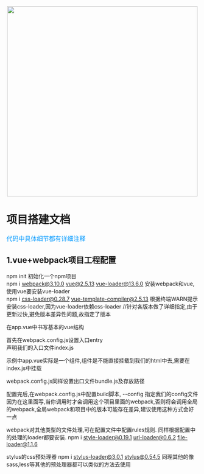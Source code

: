 <div align="center  ">
    <img src="https://jason-1255999874.cos.ap-beijing.myqcloud.com/vue%2Bwebpack.png" width="500px" />
</div>

# 项目搭建文档
<font color=#0099ff size=3 face="黑体">代码中具体细节都有详细注释</font>
## 1.vue+webpack项目工程配置
npm init    初始化一个npm项目   
npm i webpack@3.10.0 vue@2.5.13 vue-loader@13.6.0  安装webpack和vue,使用vue要安装vue-loader   
npm i css-loader@0.28.7 vue-template-compiler@2.5.13 根据终端WARN提示安装css-loader,因为vue-loader依赖css-loader
//针对各版本做了详细指定,由于更新过快,避免版本差异性问题,故指定了版本

在app.vue中书写基本的vue结构   

首先在webpack.config.js设置入口entry   
声明我们的入口文件index.js

示例中app.vue实际是一个组件,组件是不能直接挂载到我们的html中去,需要在index.js中挂载

webpack.config.js同样设置出口文件bundle.js及存放路径

配置完后,在webpack.config.js中配置build脚本, --config 指定我们的config文件 因为在这里面写,当你调用时才会调用这个项目里面的webpack,否则将会调用全局的webpack,全局webpack和项目中的版本可能存在差异,建议使用这种方式会好一点

webpack对其他类型的文件处理,可在配置文件中配置rules规则.
同样根据配置中的处理的loader都要安装.
npm i style-loader@0.19.1 url-loader@0.6.2 file-loader@1.1.6

stylus的css预处理器 npm i stylus-loader@3.0.1 stylus@0.54.5
同理其他的像sass,less等其他的预处理器都可以类似的方法去使用